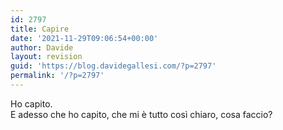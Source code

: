 ```yaml
---
id: 2797
title: Capire
date: '2021-11-29T09:06:54+00:00'
author: Davide
layout: revision
guid: 'https://blog.davidegallesi.com/?p=2797'
permalink: '/?p=2797'
---
```


Ho capito.  
E adesso che ho capito, che mi è tutto così chiaro, cosa faccio?